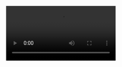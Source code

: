 <video src="C:\Users\Hakkai\Downloads\WhatsApp Video 2024-05-18 at 20.35.04.mp4" alt=video>
### Hi👋 I'm Antonio and 

<!--
**HakkaiDP/HakkaiDP** is a ✨ _special_ ✨ repository because its `README.md` (this file) appears on your GitHub profile.

Here are some ideas to get you started:

- 🔭 I’m currently working on ...
- 🌱 I’m currently learning ...
- 👯 I’m looking to collaborate on ...
- 🤔 I’m looking for help with ...
- 💬 Ask me about ...
- 📫 How to reach me: ...
- 😄 Pronouns: ...
- ⚡ Fun fact: ...
-->
